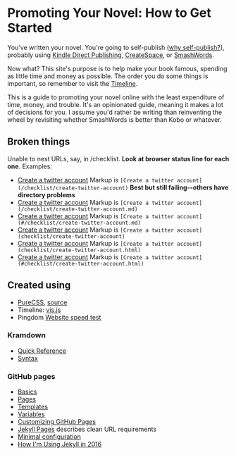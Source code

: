 # Promoting Your Novel: How to Get Started

You've written your novel. 
You're going to self-publish ([why self-publish?](faq#why-self-publish)),
probably using [Kindle Direct Publishing](https://kdp.amazon.com), [CreateSpace](https://www.createspace.com), or [SmashWords](https://www.smashwords.com).

Now what? This site's purpose is to help make your book famous, spending as little time and money as possible. The order you do some things is important, so remember to visit the [Timeline](./timeline.md).


This is a guide to promoting your novel online with the least expenditure of time, money, and trouble. 
It's an opinionated guide, meaning it makes a lot of decisions for you. I assume you'd rather be
writing than reinventing the wheel by revisiting whether SmashWords is better than Kobo or whatever.


## Broken things

Unable to nest URLs, say, in /checklist. **Look at browser status line for each one**. Examples:

* [Create a twitter account](/checklist/create-twitter-account) Markup is `[Create a twitter account](/checklist/create-twitter-account)` **Best but still failing--others have directory problems**
* [Create a twitter account](/checklist/create-twitter-account.md) Markup is `[Create a twitter account](/checklist/create-twitter-account.md)`
* [Create a twitter account](#/checklist/create-twitter-account.md) Markup is `[Create a twitter account](#/checklist/create-twitter-account.md)`
* [Create a twitter account](checklist/create-twitter-account) Markup is `[Create a twitter account](checklist/create-twitter-account)`
* [Create a twitter account](checklist/create-twitter-account.html) Markup is `[Create a twitter account](checklist/create-twitter-account.html)`
* [Create a twitter account](#/checklist/create-twitter-account.html) Markup is `[Create a twitter account](#checklist/create-twitter-account.html)`


## Created using

* [PureCSS](http://purecss.io), [source](https://cdnjs.cloudflare.com/ajax/libs/pure/0.6.1/pure.css)
* Timeline: [vis.js](http://visjs.org/docs/timeline/)
* Pingdom [Website speed test](https://tools.pingdom.com/)

### Kramdown
* [Quick Reference](https://kramdown.gettalong.org/quickref.html)
* [Syntax](https://kramdown.gettalong.org/syntax.html)

### GitHub pages
* [Basics](https://help.github.com/categories/github-pages-basics/)
* [Pages](https://jekyllrb.com/docs/pages/) 
* [Templates](https://jekyllrb.com/docs/templates/) 
* [Variables](https://jekyllrb.com/docs/variables/)
* [Customizing GitHub Pages](https://help.github.com/categories/customizing-github-pages/)
* [Jekyll Pages](https://jekyllrb.com/docs/pages/) describes clean URL requirements
* [Minimal configuration](https://mmistakes.github.io/minimal-mistakes/docs/configuration/) 
* [How I'm Using Jekyll in 2016](https://mademistakes.com/articles/using-jekyll-2016/)

